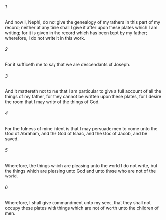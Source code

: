 ###### 1
And now I, Nephi, do not give the genealogy of my fathers in this part of my record; neither at any time shall I give it after upon these plates which I am writing; for it is given in the record which has been kept by my father; wherefore, I do not write it in this work.

###### 2
For it sufficeth me to say that we are descendants of Joseph.

###### 3
And it mattereth not to me that I am particular to give a full account of all the things of my father, for they cannot be written upon these plates, for I desire the room that I may write of the things of God.

###### 4
For the fulness of mine intent is that I may persuade men to come unto the God of Abraham, and the God of Isaac, and the God of Jacob, and be saved.

###### 5
Wherefore, the things which are pleasing unto the world I do not write, but the things which are pleasing unto God and unto those who are not of the world.

###### 6
Wherefore, I shall give commandment unto my seed, that they shall not occupy these plates with things which are not of worth unto the children of men.

